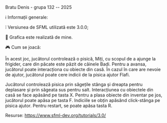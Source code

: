 Bratu Denis - grupa 132 -- 2025

   ℹ️ Informații generale:
   
❕ Versiunea de SFML utilizată este 3.0.0;

🎨 Grafica este realizată de mine.

   🎮 Cum se joacă:
   
  În acest joc, jucătorul controlează o pisică, Miți, cu scopul de a ajunge la frigider, care din păcate este păzit de câinele Badi. Pentru a avansa, jucătorul poate interacționa cu obiecte din casă. În cazul în care are nevoie de ajutor, jucătorul poate cere indicii de la pisica ajutor Flafi.
  
  Jucătorul controlează pisica prin săgețile stânga și dreapta pentru deplasare și prin săgeata sus pentru salt. Interacțiunea cu obiectele din casă se face apăsând pe tasta X. Pentru a plasa obiecte din inventar pe jos, jucătorul poate apăsa pe tasta F. Indiciile se obțin apăsând click-stânga pe pisica ajutor. Pentru restart, se poate apăsa tasta R.

Resurse:
https://www.sfml-dev.org/tutorials/3.0/
